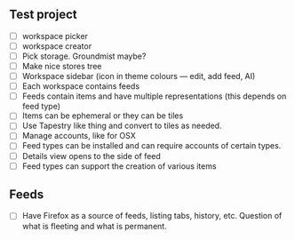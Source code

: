 

## Test project

- [ ] workspace picker
- [ ] workspace creator
- [ ] Pick storage. Groundmist maybe?
- [ ] Make nice stores tree
- [ ] Workspace sidebar (icon in theme colours — edit, add feed, AI)
- [ ] Each workspace contains feeds
- [ ] Feeds contain items and have multiple representations (this depends on feed type)
- [ ] Items can be ephemeral or they can be tiles
- [ ] Use Tapestry like thing and convert to tiles as needed.
- [ ] Manage accounts, like for OSX
- [ ] Feed types can be installed and can require accounts of certain types.
- [ ] Details view opens to the side of feed
- [ ] Feed types can support the creation of various items

## Feeds
- [ ] Have Firefox as a source of feeds, listing tabs, history, etc.
    Question of what is fleeting and what is permanent.
